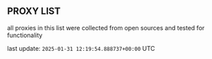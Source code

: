 ## PROXY LIST

all proxies in this list were collected from open sources and tested for functionality

last update: `2025-01-31 12:19:54.888737+00:00` UTC